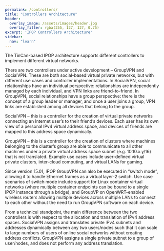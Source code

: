 ```yaml
---
permalink: /controllers/
title: "Controllers Architecture"
header:
  overlay_image: /assets/images/header.jpg
  overlay_filter: rgba(255, 127, 127, 0.75)
excerpt: 'IPOP Controllers Architecture'
sidebar:
  nav: "learn"
---
```

The TinCan-based IPOP architecture supports different controllers to implement different virtual networks.

There are two controllers under active development – GroupVPN and SocialVPN. These are both social-based virtual private networks, but with different use cases and controller implementations. In SocialVPN, social relationships have an individual perspective: relationships are independently managed by each individual, and VPN links are friend-to-friend. In GroupVPN, social relationships have a group perspective: there is the concept of a group leader or manager, and once a user joins a group, VPN links are established among all devices that belong to the group.

SocialVPN – this is a controller for the creation of virtual private networks connecting an Internet user’s to their friend’s devices. Each user has its own view of a personal IPv4 virtual address space, and devices of friends are mapped to this address space dynamically.

GroupVPN – this is a controller for the creation of clusters where machines belonging to the cluster’s group are able to communicate to all other machines under a private virtual address space subnet (e.g. 10.10.x.y/16) that is not translated. Example use cases include user-defined virtual private clusters, inter-cloud computing, and virtual LANs for gaming.

Since version 15.01, IPOP GroupVPN can also be executed in “switch mode”, allowing it to handle Ethernet frames as a virtual layer-2 switch. Use case scenarios of switch mode include support for Linux container virtual networks (where multiple container endpoints can be bound to a single IPOP instance through a bridge), and GroupVP on OpenWRT-enabled wireless routers allowing multiple devices across multiple LANs to connect to each other without the need to run GroupVPN software on each device.

From a technical standpoint, the main difference between the two controllers is with respect to the allocation and translation of IPv4 address spaces. SocialVPN assigns and translates private IPv4 subnets and addresses dynamically between any two users/nodes such that it can scale to large numbers of users of online social networks without creating address conflicts. GroupVPN assigns a single private subnet to a group of user/nodes, and does not perform any address translation.